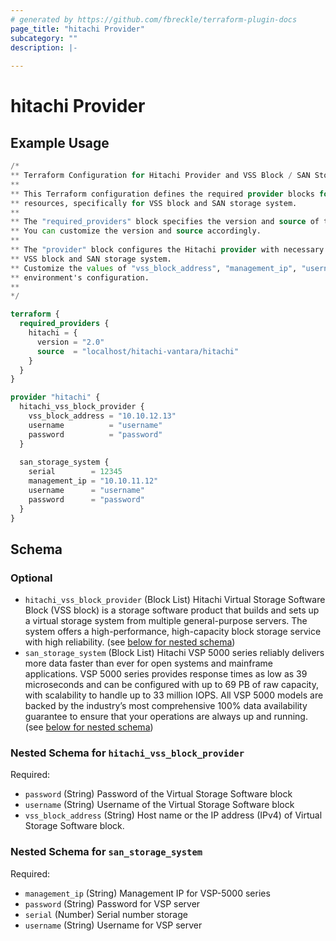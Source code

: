 ```yaml
---
# generated by https://github.com/fbreckle/terraform-plugin-docs
page_title: "hitachi Provider"
subcategory: ""
description: |-
  
---
```


# hitachi Provider



## Example Usage

```terraform
/*
** Terraform Configuration for Hitachi Provider and VSS Block / SAN Storage System
**
** This Terraform configuration defines the required provider blocks for interacting with Hitachi
** resources, specifically for VSS block and SAN storage system.
**
** The "required_providers" block specifies the version and source of the Hitachi provider to be used.
** You can customize the version and source accordingly.
**
** The "provider" block configures the Hitachi provider with necessary authentication details for the
** VSS block and SAN storage system.
** Customize the values of "vss_block_address", "management_ip", "username", and "password" to match your
** environment's configuration.
**
*/

terraform {
  required_providers {
    hitachi = {
      version = "2.0"
      source  = "localhost/hitachi-vantara/hitachi"
    }
  }
}

provider "hitachi" {
  hitachi_vss_block_provider {
    vss_block_address = "10.10.12.13"
    username          = "username"
    password          = "password"
  }
  
  san_storage_system {
    serial        = 12345
    management_ip = "10.10.11.12"
    username      = "username"
    password      = "password"
  }
}
```

<!-- schema generated by tfplugindocs -->
## Schema

### Optional

- `hitachi_vss_block_provider` (Block List) Hitachi Virtual Storage Software Block (VSS block) is a storage software product that builds and sets up a virtual storage system from multiple general-purpose servers. The system offers a high-performance, high-capacity block storage service with high reliability. (see [below for nested schema](#nestedblock--hitachi_vss_block_provider))
- `san_storage_system` (Block List) Hitachi VSP 5000 series reliably delivers more data faster than ever for open systems and mainframe applications. VSP 5000 series provides response times as low as 39 microseconds and can be configured with up to 69 PB of raw capacity, with scalability to handle up to 33 million IOPS. All VSP 5000 models are backed by the industry’s most comprehensive 100% data availability guarantee to ensure that your operations are always up and running. (see [below for nested schema](#nestedblock--san_storage_system))

<a id="nestedblock--hitachi_vss_block_provider"></a>
### Nested Schema for `hitachi_vss_block_provider`

Required:

- `password` (String) Password of the Virtual Storage Software block
- `username` (String) Username of the Virtual Storage Software block
- `vss_block_address` (String) Host name or the IP address (IPv4) of Virtual Storage Software block.


<a id="nestedblock--san_storage_system"></a>
### Nested Schema for `san_storage_system`

Required:

- `management_ip` (String) Management IP for VSP-5000 series
- `password` (String) Password for VSP server
- `serial` (Number) Serial number storage
- `username` (String) Username for VSP server
